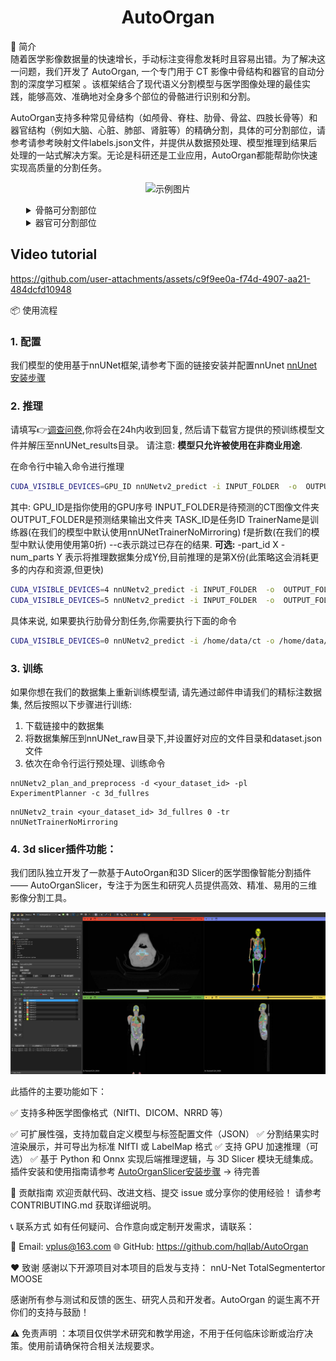 # <center> AutoOrgan 
  
📌 简介<br> 
随着医学影像数据量的快速增长，手动标注变得愈发耗时且容易出错。为了解决这一问题，我们开发了 AutoOrgan, 一个专门用于 CT 影像中骨结构和器官的自动分割的深度学习框架 。该框架结合了现代语义分割模型与医学图像处理的最佳实践，能够高效、准确地对全身多个部位的骨骼进行识别和分割。

AutoOrgan支持多种常见骨结构（如颅骨、脊柱、肋骨、骨盆、四肢长骨等）和器官结构（例如大脑、心脏、肺部、肾脏等）的精确分割，具体的可分割部位，请参考请参考映射文件labels.json文件，并提供从数据预处理、模型推理到结果后处理的一站式解决方案。无论是科研还是工业应用，AutoOrgan都能帮助你快速实现高质量的分割任务。

<p align="center">
    <img src="resources/images/AutoOrgan.gif" width="800" alt="示例图片" >
</p>
 
<details>
<summary style="margin-left: 25px;">骨骼可分割部位</summary>
<div style="margin-left: 25px;">

<table>
  <tr>
    <th></th>
    <th>名称</th>
    <th>标签值</th>
  </tr>

  <tr>
    <td rowspan="6">全身总体骨骼</td>
    <td>颅骨</td>
    <td>1</td>
  </tr>

  <tr>
    <td>椎骨</td>
    <td>2</td>
  </tr>

  <tr>
    <td>肋骨</td>
    <td>3</td>
  </tr>
  <tr>
    <td>上肢</td>
    <td>4</td>
  </tr>
  <tr>
    <td>盆骨下肢</td>
    <td>5</td>
  </tr>    
  <tr>
    <td>下肢</td>
    <td>6</td>
  </tr>    

  <tr>
    <td rowspan="24">椎骨</td>
    <td>vertebrae_C1</td>
    <td>1</td>
  </tr>
  <tr>
    <td>vertebrae_C2</td>
    <td>2</td>
  </tr>
  <tr>
    <td>vertebrae_C3</td>
    <td>3</td>
  </tr>
  <tr>
    <td>vertebrae_C4</td>
    <td>4</td>
  </tr>
  <tr>
    <td>vertebrae_C5</td>
    <td>5</td>
  </tr>    
  <tr>
    <td>vertebrae_C6</td>
    <td>6</td>
  </tr>    
  <tr>
    <td>vertebrae_C7</td>
    <td>7</td>
  </tr>  
  <tr>
    <td>vertebrae_T1</td>
    <td>8</td>
  </tr>  
  <tr>
    <td>vertebrae_T2</td>
    <td>9</td>
  </tr>  
  <tr>
    <td>vertebrae_T3</td>
    <td>10</td>
  </tr>  
  <tr>
    <td>vertebrae_T4</td>
    <td>11</td>
  </tr>  
  <tr>
    <td>vertebrae_T5</td>
    <td>12</td>
  </tr>  
  <tr>
    <td>vertebrae_T6</td>
    <td>13</td>
  </tr>  
  <tr>
    <td>vertebrae_T7</td>
    <td>14</td>
  </tr>  
  <tr>
    <td>vertebrae_T8</td>
    <td>15</td>
  </tr>                    

  <tr>
    <td>vertebrae_T9</td>
    <td>16</td>
  </tr>    
  <tr>
    <td>vertebrae_T10</td>
    <td>17</td>
  </tr>    
  <tr>
    <td>vertebrae_11</td>
    <td>18</td>
  </tr>    
  <tr>
    <td>vertebrae_T12</td>
    <td>19</td>
  </tr>    
  <tr>
    <td>vertebrae_L1</td>
    <td>20</td>
  </tr>    
  <tr>
    <td>vertebrae_L2</td>
    <td>21</td>
  </tr>    
  <tr>
    <td>vertebrae_L3</td>
    <td>22</td>
  </tr>    
  <tr>
    <td>vertebrae_L4</td>
    <td>23</td>
  </tr>                  
  <tr>
    <td>vertebrae_L5</td>
    <td>24</td>
  </tr>   

  <tr>
    <td rowspan="24">肋骨</td>
    <td>rib_left_1</td>
    <td>1</td>
  </tr>

  <tr>
    <td>rib_right_1</td>
    <td>2</td>
  </tr>
  <tr>
    <td>rib_left_2</td>
    <td>3</td>
  </tr>
  <tr>
    <td>rib_right_2</td>
    <td>4</td>
  </tr>
  <tr>
    <td>rib_left_3</td>
    <td>5</td>
  </tr>    
  <tr>
    <td>rib_right_3</td>
    <td>6</td>
  </tr>    
  <tr>
    <td>rib_left_4</td>
    <td>7</td>
  </tr>  
  <tr>
    <td>rib_right_4</td>
    <td>8</td>
  </tr>  
  <tr>
    <td>rib_left_5</td>
    <td>9</td>
  </tr>  
  <tr>
    <td>rib_right_5</td>
    <td>10</td>
  </tr>  
  <tr>
    <td>rib_left_6</td>
    <td>11</td>
  </tr>  
  <tr>
    <td>rib_right_6</td>
    <td>12</td>
  </tr>  
  <tr>
    <td>rib_left_7</td>
    <td>13</td>
  </tr>  
  <tr>
    <td>rib_right_7</td>
    <td>14</td>
  </tr>  
  <tr>
    <td>rib_left_8</td>
    <td>15</td>
  </tr>                    

  <tr>
    <td>rib_right_8</td>
    <td>16</td>
  </tr>    
  <tr>
    <td>rib_left_9</td>
    <td>17</td>
  </tr>    
  <tr>
    <td>rib_right_9</td>
    <td>18</td>
  </tr>    
  <tr>
    <td>rib_left_10</td>
    <td>19</td>
  </tr>    
  <tr>
    <td>rib_right_10</td>
    <td>20</td>
  </tr>    
  <tr>
    <td>rib_left_11</td>
    <td>21</td>
  </tr>    
  <tr>
    <td>rib_right_11</td>
    <td>22</td>
  </tr>    
  <tr>
    <td>rib_left_12</td>
    <td>23</td>
  </tr>                  
  <tr>
    <td>rib_right_12</td>
    <td>24</td>
  </tr>   

  <tr>
    <td rowspan="16">下肢骨</td>
    <td>humerus_left</td>
    <td>1</td>
  </tr>
  <tr>
    <td>humerus_right</td>
    <td>2</td>
  </tr>
  <tr>
    <td>radius_left</td>
    <td>3</td>
  </tr>
  <tr>
    <td>radius_right</td>
    <td>4</td>
  </tr>
  <tr>
    <td>ulna_left</td>
    <td>5</td>
  </tr>    
  <tr>
    <td>ulna_right</td>
    <td>6</td>
  </tr>    
  <tr>
    <td>carpal_left</td>
    <td>7</td>
  </tr>  
  <tr>
    <td>carpal_right</td>
    <td>8</td>
  </tr>  
  <tr>
    <td>metacarpal_left</td>
    <td>9</td>
  </tr>  
  <tr>
    <td>metacarpal_right</td>
    <td>10</td>
  </tr>  
  <tr>
    <td>phalanges_hand_left</td>
    <td>11</td>
  </tr>  
  <tr>
    <td>phalanges_hand_right</td>
    <td>12</td>
  </tr>  
  <tr>
    <td>clavicula_left</td>
    <td>13</td>
  </tr>  
  <tr>
    <td>clavicula_right</td>
    <td>14</td>
  </tr>  
  <tr>
    <td>scapula_left</td>
    <td>15</td>
  </tr>                    

  <tr>
    <td>scapula_right</td>
    <td>16</td>
  </tr>    

  <tr>
    <td rowspan="3">盆骨</td>
    <td>hip_left</td>
    <td>1</td>
  </tr>
  <tr>
    <td>hip_right</td>
    <td>2</td>
  </tr>
  <tr>
    <td>sacrum</td>
    <td>3</td>
  </tr>

  <tr>
    <td rowspan="14">下肢骨</td>
    <td>femur_left</td>
    <td>1</td>
  </tr>
  <tr>
    <td>femur_right</td>
    <td>2</td>
  </tr>
  <tr>
    <td>patella_left</td>
    <td>3</td>
  </tr>
  <tr>
    <td>patella_right</td>
    <td>4</td>
  </tr>
  <tr>
    <td>tibia_left</td>
    <td>5</td>
  </tr>    
  <tr>
    <td>tibia_right</td>
    <td>6</td>
  </tr>    
  <tr>
    <td>fibula_left</td>
    <td>7</td>
  </tr>  
  <tr>
    <td>fibula_right</td>
    <td>8</td>
  </tr>  
  <tr>
    <td>tarsal_left</td>
    <td>9</td>
  </tr>  
  <tr>
    <td>tarsal_right</td>
    <td>10</td>
  </tr>  
  <tr>
    <td>metatarsal_left</td>
    <td>11</td>
  </tr>  
  <tr>
    <td>metatarsal_right</td>
    <td>12</td>
  </tr>  
  <tr>
    <td>phalanges_feet_left</td>
    <td>13</td>
  </tr>  
  <tr>
    <td>phalanges_feet_right</td>
    <td>14</td>
  </tr>  

  </tr>

</table>

</div>
</details>

<details>
<summary style="margin-left: 25px;">器官可分割部位</summary>
<div style="margin-left: 25px;">

<table>
  <tr>
    <th></th>
    <th>名称</th>
    <th>标签值</th>
  </tr>

  <tr>
    <td rowspan="24">器官</td>
    <td>spleen</td>
    <td>1</td>
  </tr>
  <tr>
    <td>kidney_right</td>
    <td>2</td>
  </tr>
  <tr>
    <td>kidney_left</td>
    <td>3</td>
  </tr>
  <tr>
    <td>gallbladder</td>
    <td>4</td>
  </tr>
  <tr>
    <td>liver</td>
    <td>5</td>
  </tr>    
  <tr>
    <td>stomach</td>
    <td>6</td>
  </tr>    
  <tr>
    <td>pancreas</td>
    <td>7</td>
  </tr>  
  <tr>
    <td>lung_upper_lobe_left</td>
    <td>8</td>
  </tr>  
  <tr>
    <td>lung_lower_lobe_left</td>
    <td>9</td>
  </tr>  
  <tr>
    <td>lung_upper_lobe_right</td>
    <td>10</td>
  </tr>  
  <tr>
    <td>lung_middle_lobe_right</td>
    <td>11</td>
  </tr>  
  <tr>
    <td>lung_lower_lobe_right</td>
    <td>12</td>
  </tr>  
  <tr>
    <td>esophagus</td>
    <td>13</td>
  </tr>  
  <tr>
    <td>trachea</td>
    <td>14</td>
  </tr>  
  <tr>
    <td>thyroid_gland</td>
    <td>15</td>
  </tr>                    

  <tr>
    <td>small_bowel</td>
    <td>16</td>
  </tr>    
  <tr>
    <td>duodenum</td>
    <td>17</td>
  </tr>    
  <tr>
    <td>colon</td>
    <td>18</td>
  </tr>    
  <tr>
    <td>urinary_bladder</td>
    <td>19</td>
  </tr>    
  <tr>
    <td>prostate</td>
    <td>20</td>
  </tr>    
  <tr>
    <td>heart</td>
    <td>21</td>
  </tr>    
  <tr>
    <td>aorta</td>
    <td>22</td>
  </tr>    
  <tr>
    <td>brain</td>
    <td>23</td>
  </tr>                  
  <tr>
    <td>spinal_cord</td>
    <td>24</td>
  </tr>   

  </tr>

</table>

</div>
</details>

## Video tutorial

https://github.com/user-attachments/assets/c9f9ee0a-f74d-4907-aa21-484dcfd10948

📦 使用流程
### 1. 配置
我们模型的使用基于nnUNet框架,请参考下面的链接安装并配置nnUnet [nnUnet安装步骤](https://github.com/MIC-DKFZ/nnUNet/blob/master/documentation/installation_instructions.md )
### 2. 推理
请填写👉[调查问卷](https://www.vplustech.com/AutoOrgan-registration ),你将会在24h内收到回复, 然后请下载官方提供的预训练模型文件并解压至nnUNet_results目录。
请注意: **模型只允许被使用在非商业用途**.
  
在命令行中输入命令进行推理
```sh
CUDA_VISIBLE_DEVICES=GPU_ID nnUNetv2_predict -i INPUT_FOLDER  -o  OUTPUT_FOLDER  -d TASK_ID  -tr TrainerName  -f 0  -c 3d_fullres  --c -part_id X -num_parts Y
```
其中:
GPU_ID是指你使用的GPU序号
INPUT_FOLDER是待预测的CT图像文件夹
OUTPUT_FOLDER是预测结果输出文件夹
TASK_ID是任务ID
TrainerName是训练器(在我们的模型中默认使用nnUNetTrainerNoMirroring)
f是折数(在我们的模型中默认使用使用第0折)
--c表示跳过已存在的结果.
**可选:** -part_id X -num_parts Y 表示将推理数据集分成Y份,目前推理的是第X份(此策略这会消耗更多的内存和资源,但更快)
```sh
CUDA_VISIBLE_DEVICES=4 nnUNetv2_predict -i INPUT_FOLDER  -o  OUTPUT_FOLDER  -d TASK_ID  -tr TrainerName  -f 0  -c 3d_fullres  --c -part_id 0 -num_parts 2
CUDA_VISIBLE_DEVICES=5 nnUNetv2_predict -i INPUT_FOLDER  -o  OUTPUT_FOLDER  -d TASK_ID  -tr TrainerName  -f 0  -c 3d_fullres  --c -part_id 1 -num_parts 2
```
  
具体来说, 如果要执行肋骨分割任务,你需要执行下面的命令
```sh
CUDA_VISIBLE_DEVICES=0 nnUNetv2_predict -i /home/data/ct -o /home/data/ct_rib_result -d 888 -tr nnUNetTrainerNoMirroring -f 0 -c 3d_fullres --c 
```
### 3. 训练
   如果你想在我们的数据集上重新训练模型请, 请先通过邮件申请我们的精标注数据集, 然后按照以下步骤进行训练:
   1. 下载链接中的数据集
   2. 将数据集解压到nnUNet_raw目录下,并设置好对应的文件目录和dataset.json文件
   3. 依次在命令行运行预处理、训练命令
```
nnUNetv2_plan_and_preprocess -d <your_dataset_id> -pl ExperimentPlanner -c 3d_fullres
```
```
nnUNetv2_train <your_dataset_id> 3d_fullres 0 -tr nnUNetTrainerNoMirroring
```
### 4. 3d slicer插件功能：
   我们团队独立开发了一款基于AutoOrgan和3D Slicer的医学图像智能分割插件 —— AutoOrganSlicer，专注于为医生和研究人员提供高效、精准、易用的三维影像分割工具。
<p align="center">
    <img src="resources/images/3d slicer.jpg" width="800" alt="示例图片" >
</p>
此插件的主要功能如下：
  
✅ 支持多种医学图像格式（NIfTI、DICOM、NRRD 等）

✅ 可扩展性强，支持加载自定义模型与标签配置文件（JSON）
✅ 分割结果实时渲染展示，并可导出为标准 NIfTI 或 LabelMap 格式
✅ 支持 GPU 加速推理（可选）
✅ 基于 Python 和 Onnx 实现后端推理逻辑，与 3D Slicer 模块无缝集成。
    插件安装和使用指南请参考 [AutoOrganSlicer安装步骤](resources/images/插件使用方法.pdf ) -> 待完善
  
🤝 贡献指南
欢迎贡献代码、改进文档、提交 issue 或分享你的使用经验！
请参考 CONTRIBUTING.md 获取详细说明。
  
📞 联系方式
如有任何疑问、合作意向或定制开发需求，请联系：


📧 Email: vplus@163.com
🌐 GitHub: https://github.com/hqllab/AutoOrgan
  
❤️ 致谢
感谢以下开源项目对本项目的启发与支持：
nnU-Net
TotalSegmentertor
MOOSE

感谢所有参与测试和反馈的医生、研究人员和开发者。AutoOrgan 的诞生离不开你们的支持与鼓励！

⚠️ 免责声明 ：本项目仅供学术研究和教学用途，不用于任何临床诊断或治疗决策。使用前请确保符合相关法规要求。 
  